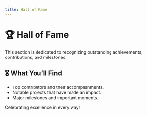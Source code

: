 ```yaml
---
title: Hall of Fame
---
```


# 🏆 Hall of Fame

This section is dedicated to recognizing outstanding achievements, contributions, and milestones.

## 🎖️ What You’ll Find
- Top contributors and their accomplishments.
- Notable projects that have made an impact.
- Major milestones and important moments.

Celebrating excellence in every way!
